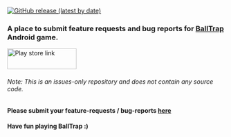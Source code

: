 [![GitHub release (latest by date)](https://img.shields.io/badge/version-1.1.5-%232EBDF9)](https://github.com/JayaSuryaT/BallTrap-Issues/releases)

### A place to submit feature requests and bug reports for [BallTrap](https://play.google.com/store/apps/details?id=com.digitalcrafts.balltrap "Open in Play-Store") Android game.
<a href="https://play.google.com/store/apps/details?id=com.digitalcrafts.balltrap">
         <img alt="Play store link" src="https://en.logodownload.org/wp-content/uploads/2019/06/get-it-on-google-play-badge-2.png"
         width=160" height="48">
</a>
                               
###### Note: This is an issues-only repository and does not contain any source code. 
                               
#### Please submit your feature-requests / bug-reports [here](https://github.com/JayaSuryaT/BallTrap-Issues/issues/new/choose)

#### Have fun playing BallTrap :)
